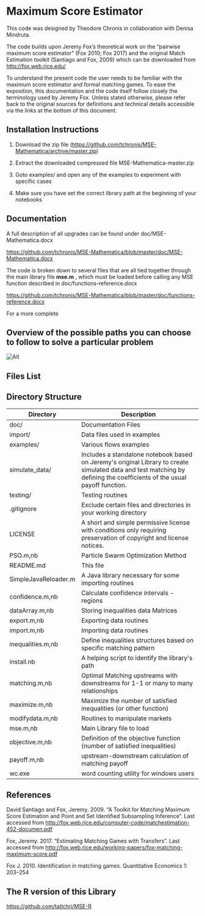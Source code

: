 # Maximum Score Estimator

This code was designed by Theodore Chronis in collaboration with Denisa Mindruta.

The code builds upon Jeremy Fox’s theoretical work on the “pairwise maximum score estimator” (Fox 2010; Fox 2017) and the original Match Estimation toolkit (Santiago and Fox, 2009) which can be downloaded from http://fox.web.rice.edu/

To understand the present code the user needs to be familiar with the maximum score estimator and formal matching games. To ease the exposition, this documentation and the code itself follow closely the terminology used by Jeremy Fox. Unless stated otherwise, please refer back to the original sources for definitions and technical details accessible via the links at the bottom of this document.  

## Installation Instructions

1. Download the zip file (https://github.com/tchronis/MSE-Mathematica/archive/master.zip)

2. Extract the downloaded compressed file MSE-Mathematica-master.zip

3. Goto examples/ and open any of the examples to experiment with specific cases

4. Make sure you have set the correct library path at the beginning of your notebooks


## Documentation

A full description of all upgrades can be found under doc/MSE-Mathematica.docx

https://github.com/tchronis/MSE-Mathematica/blob/master/doc/MSE-Mathematica.docx

The code is broken down to several files that are all tied together through the main library file **mse.m** , which must be loaded before calling any MSE function described in doc/functions-reference.docx

https://github.com/tchronis/MSE-Mathematica/blob/master/doc/functions-reference.docx

For a more complete


## Overview of the possible paths you can choose to follow to solve a particular problem

 ![Alt](doc/flow_diagram.png "Title")

## Files List

 ## Directory Structure

 | Directory     | Description   |
 | ------------- | -------------- |
 | doc/          | Documentation Files |
 | import/       | Data files used in examples |
 | examples/     | Various flows examples |
 | simulate_data/| Includes a standalone notebook based on Jeremy's original Library to create simulated data and test matching by defining the coefficients of the usual payoff function.|
 | testing/      | Testing routines |
 | .gitignore    | Exclude certain files and directories in your working directory |
 | LICENSE       | A short and simple permissive license with conditions only requiring preservation of copyright and license notices. |
 | PSO.m,nb      | Particle Swarm Optimization Method |
 | README.md     | This file |
 | SimpleJavaReloader.m | A Java library necessary for some importing routines |
 | confidence.m,nb| Calculate confidence intervals - regions |
 | dataArray.m,nb | Storing inequalities data Matrices |
 | export.m,nb | Exporting data routines |
 | import.m,nb | Importing data routines |
 | inequalities.m,nb | Define inequalities structures based on specific matching pattern |
 | install.nb | A helping script to identify the library's path |
 | matching.m,nb | Optimal Matching upstreams with downstreams for 1-1 or many to many relationships |
 | maximize.m,nb | Maximize the number of satisfied inequalities (or other function) |
 | modifydata.m,nb | Routines to manipulate markets |
 | mse.m,nb | Main Library file to load |
 | objective.m,nb | Definition of the objective function (number of satisfied inequalities) |
 | payoff.m,nb | upstream-downstream calculation of matching payoff |
 | wc.exe | word counting utility for windows users |


## References

David Santiago and Fox, Jeremy. 2009. “A Toolkit for Matching Maximum Score Estimation and Point and Set Identified Subsampling Inference”. Last accessed from http://fox.web.rice.edu/computer-code/matchestimation-452-documen.pdf

Fox, Jeremy. 2017. “Estimating Matching Games with Transfers”. Last accessed from http://fox.web.rice.edu/working-papers/fox-matching-maximum-score.pdf

Fox J. 2010. Identification in matching games. Quantitative Economics 1: 203–254

## The R version of this Library

https://github.com/tatlchri/MSE-R
